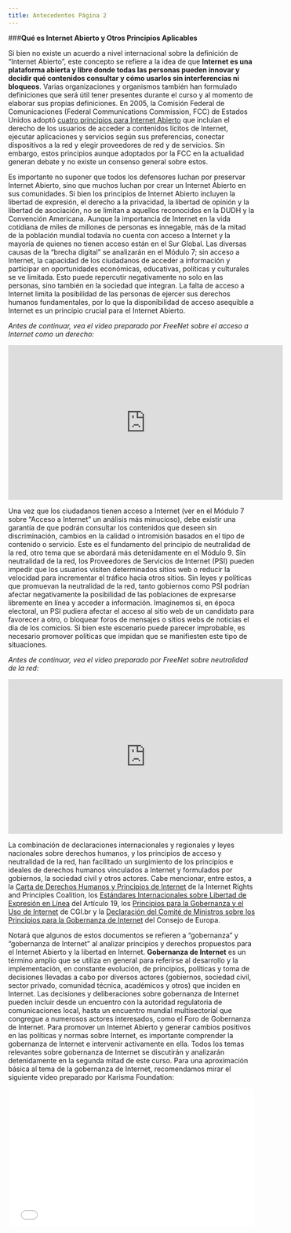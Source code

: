 ```yaml
---
title: Antecedentes Página 2
---
```


###**Qué es Internet Abierto y Otros Principios Aplicables**

Si bien no existe un acuerdo a nivel internacional sobre la definición  de “Internet Abierto”, este concepto  se refiere a la idea de que **Internet es una plataforma abierta y libre donde todas las personas pueden innovar y decidir qué contenidos consultar y cómo usarlos sin interferencias ni bloqueos**. Varias organizaciones y organismos también han formulado definiciones que será útil tener presentes durante el curso y al momento de elaborar sus propias definiciones. En 2005, la Comisión Federal de Comunicaciones (Federal Communications Commission, FCC) de Estados Unidos adoptó <a href="https://apps.fcc.gov/edocs_public/attachmatch/FCC-05-151A1.pdf" target="_blank">cuatro principios para Internet Abierto</a> que incluían el derecho de los usuarios de acceder a contenidos lícitos de Internet, ejecutar aplicaciones y servicios según sus preferencias, conectar dispositivos a la red y elegir proveedores de red y de servicios. Sin embargo, estos principios aunque adoptados por la FCC  en la actualidad generan debate  y no existe un consenso general sobre estos.

Es importante no suponer que todos los defensores luchan por  preservar Internet Abierto, sino que muchos luchan por crear un Internet Abierto en sus comunidades. Si bien los principios de Internet Abierto incluyen la libertad de expresión, el derecho a la privacidad, la libertad de opinión y la libertad de asociación, no se limitan a aquellos reconocidos en la DUDH y la Convención Americana. Aunque la importancia de Internet en la vida cotidiana de miles de millones de personas es innegable, más de la mitad de la población mundial todavía no cuenta con acceso a Internet y la mayoría de quienes no tienen acceso están en el Sur Global. Las diversas causas de la “brecha digital” se analizarán en el Módulo 7; sin acceso a Internet, la capacidad de los ciudadanos de acceder a información y participar en oportunidades económicas, educativas, políticas y culturales se ve limitada. Esto puede repercutir negativamente no solo en las personas, sino también en la sociedad que integran. La falta de acceso a Internet limita la posibilidad de las personas de ejercer sus derechos humanos fundamentales, por lo que la disponibilidad de acceso asequible a Internet es un principio crucial para el Internet Abierto.

*Antes de continuar, vea el  video preparado por FreeNet sobre el acceso a Internet como un derecho:*

<div align="center"><iframe width="560" height="315" src="https://www.youtube.com/embed/Zm9aSGtc0HM" frameborder="0" allowfullscreen></iframe></div>


Una vez que los ciudadanos tienen acceso a Internet (ver en el Módulo 7 sobre “Acceso a Internet” un análisis más minucioso), debe existir una garantía de que podrán consultar los contenidos que deseen sin discriminación, cambios en la calidad o intromisión basados en el tipo de contenido o servicio. Este es el fundamento del principio de neutralidad de la red, otro tema que se abordará más detenidamente en el Módulo 9. Sin neutralidad de la red, los Proveedores de Servicios de Internet (PSI) pueden impedir que los usuarios visiten determinados sitios web o reducir la velocidad para incrementar el tráfico hacia otros sitios. Sin leyes y políticas que promuevan la neutralidad de la red, tanto gobiernos como PSI podrían afectar negativamente la posibilidad de las poblaciones de expresarse libremente en línea y acceder a información. Imaginemos si, en época electoral, un PSI pudiera afectar el acceso al sitio web de un candidato para favorecer a otro, o bloquear foros de mensajes o sitios webs de noticias el día de los comicios. Si bien este escenario puede parecer improbable, es necesario promover políticas que impidan que se manifiesten este tipo de situaciones.


*Antes de continuar, vea el video preparado por FreeNet sobre neutralidad de la red:*

<div align="center"><iframe width="560" height="315" src="https://www.youtube.com/embed/WHywlf8ERrY" frameborder="0" allowfullscreen></iframe> </div>


La combinación de declaraciones internacionales y regionales y leyes nacionales sobre derechos humanos, y los principios de acceso y neutralidad de la red, han facilitado un surgimiento de los principios e ideales de derechos humanos vinculados a Internet y formulados por gobiernos, la sociedad civil y otros actores. Cabe mencionar, entre estos, a la <a href="http://internetrightsandprinciples.org/site/wp-content/uploads/2011/09/pdf/spanish.pdf" target="_blank">Carta de Derechos Humanos y Principios de Internet</a> de la Internet Rights and Principles Coalition, los <a href="http://artigo19.org/liberdadedigital/files/2014/01/padroes-internacionais-liberdade.pdf" target="_blank"> Estándares Internacionales sobre Libertad de Expresión en Línea</a> del Artículo 19, los <a href="http://content.netmundial.br/contribution/principles-for-the-governance-and-use-of-the-internet/266" target="_blank">Principios para la Gobernanza y el Uso de Internet</a> de CGI.br y la <a href="https://wcd.coe.int/ViewDoc.jsp?id=1835773" target="_blank">Declaración del Comité de Ministros sobre los Principios para la Gobernanza de Internet</a> del Consejo de Europa. 

Notará que algunos de estos documentos se refieren a “gobernanza” y “gobernanza de Internet” al analizar principios y derechos propuestos para el Internet Abierto y  la libertad en Internet. **Gobernanza de Internet** es un término amplio que se utiliza en general para referirse al desarrollo y la implementación, en constante evolución, de principios, políticas y toma de decisiones llevadas a cabo por diversos actores (gobiernos, sociedad civil, sector privado, comunidad técnica, académicos y otros) que inciden en Internet.  Las decisiones y deliberaciones sobre gobernanza de Internet pueden incluir desde un encuentro con la autoridad regulatoria de comunicaciones local, hasta un encuentro mundial multisectorial que congregue a numerosos actores interesados, como el Foro de Gobernanza de Internet. Para promover un Internet Abierto y generar cambios positivos en las políticas y normas sobre Internet, es importante comprender la gobernanza de Internet e intervenir activamente en ella. Todos los temas relevantes sobre gobernanza de Internet se discutirán y analizarán detenidamente en la segunda mitad de este curso. Para una aproximación básica al tema de la gobernanza de Internet, recomendamos mirar el siguiente video preparado por Karisma Foundation:

<div align="center"> <iframe src="//player.vimeo.com/video/78857704" width="500" height="281" frameborder="0" webkitallowfullscreen mozallowfullscreen allowfullscreen></iframe> </div>
